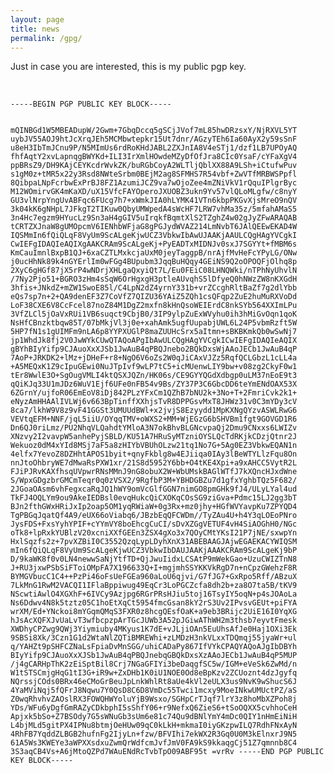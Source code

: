 ```yaml
---
layout: page
title: news
permalink: /gpg/
---
```



Just in case you are interested, this is my public pgp key.

<br>

<code>
-----BEGIN PGP PUBLIC KEY BLOCK-----

mQINBGd1W5MBEADupW/2Gwm+7GbqDccq5gSCjJVof7mL85hwDRzsxY/NjRXVL5YT
uybJV55AOJ9htJcXrqJEh5MCMbwtepkr15Ut7dnr/AGzyTEh6Ia60AyX2y59sSnF
u8eH3IbTmJCnu9P/N5MImUs6rdRoKHdJABL2ZXJnIA8V4eSTj1/dzf1LB7UPOyAQ
fhfAqtY2xvLapnqgBWYKd+ILI3IrXmlHOwdeMZyDfOfJra8CIc0YsaF/cYFaXgV4
ppBRsZ9/DH9KAjCEYKcdrWvkZK/buRGbCoyA2WLTljQblXX88A9LSh+iCtufwPuv
s1gM0z+tMR5x22y3Rsd8NWteSrbm0BEjM2ag8SFMHS7R54vbf+ZwVTfMRBWSPpfl
8QibpaLNpFcrbwExPrBJ8FZ1AzumiJCZ9va7wOjoZee4mZNiVkV1rQquIPlgrByc
M12WOmirvGK4mKaXD/uX15VfcFAYOperoJXUOBZ3ukn9Yv57vlQLoMLgfw/c8nyY
GU3vlNrpYngUvABFqc6FUcg7h7+xWmkJIA0hLYMK41VTn6kbpPKGvXjsMreO9nQV
3k04kK6gNHpL7JFkgT2TIKuw0QbyUMWpedA4sWcHF7LRW7vhMa35z/5mfahAMaS5
3n4Hc7egzm9HYucLz9Sn3aH4gGIV5uIrqkfBqmtXlS2TZghZ4w02gJyZFwARAQAB
tCRTZXJnaW8gUMOpcmV6IENhbWFjaG8gPGJydWVAZ214LmNvbT6JAlQEEwEKAD4W
IQSMmIn6fQiQLqF8VyUm9ScALgeKjwUCZ3VbkwIbAwUJAAKjAAULCQgHAgYVCgkI
CwIEFgIDAQIeAQIXgAAKCRAm9ScALgeKj+PyEADTxMIDNJv0sxJ7SGYYt+fMBM6s
KmCauImnlBxpB1QJ+6xaCZTLMxkcjaUxM0jeyTaggpB/nrAjfMvHeFcYPyLG/ONw
j0ucHhNk89k4nGYErlIm0wFGg4BUpubm3JqqBuHQqy4GEiNS9Q2oOPOQFjOlhq8p
2XyC6gHGf87jX5rP4wNDrjXHLgaQxyiQt7L/Eu0FEiC08LHNQWki/nTPhNyUhvlN
/7Ny2Pjo51+BGRO3zHm4sSqW6OrHgxgH3ptleAUvqhS5lDfyeQ0hNWzZW8nKXGdH
3hfis+JNkdZ+mZW1SwoE85l/C4LpN2dZ4yrnY331b+vrZCcghRltBaZf7g2dlYbb
eQs7sp7n+2+QA9denEF3Z7CoVfZ7QIZU36YAiZ5ZQh1csQFqp2ZuE2huMuRXVoDd
LoF38CXE6V8CcFcel87noZ84M1DgZ2mxfn8kHnQsoWEIErdC8nkSYb564XXImLPu
3VfZLCl5jOaVxRUi1VB6suqct9CbjB0/3IP9ylpZuExWVyhu0ih3hMiGvOqn1qoK
NsHfCBnzktbqw85T/07bMkjVl3j0e+xahAmk5ugfUupabjUWL6L24P5vbmRzft5W
5HP7fN1s1gUIMFm9nLA6p8YYPXUGlP8maZUUHcSrx5aItmn+sBKBKmkQb0wSwNj7
jp1WhdJk8fj2V0JwWYkCUwQTAQoAPgIbAwULCQgHAgYVCgkICwIEFgIDAQIeAQIX
gBYhBIyYifp9CJAuoXxXJSb1JwAuB4qPBQJnebo2BQkDxsWjAAoJECb1JwAuB4qP
7AoP+JRKDK2+lMz+jDHeF+r8+NgO6V6oZs2W0qJiCAxVJZz5RqfQCLGbzL1cLL4a
+A5MEQxK1Z9cIpuGEwi0NuJTpIvf9wLP7tC5+icMUenwLIY9bw+v08zg2CkyF0w1
tEr8WwlE3O+SgOugVMLI4ktQSXJQZn/HK06s/CE9GYYQGdXdbgp0uLM37nEoE9t3
qQiKJq33U1mJDz6WuV1Ejf6UFe0nFB54v9Bs/ZY37P3C6GbcDD6teYmENdOAX53X
6ZGrnY/ujfoR06EmEoV8iDj842PLzYFxCm1QZhB7bNU2k+3No+T+2FmriCvk2k1+
eNyzAmHHAAlIVLWj6v663BpTinffXXhjsTvR8DPPGsvMxT8JHWz31v0C3mYDy3cV
8ca7/lkhW9V8z9vF41GGSt3UMUUdBWl+x2jvjS8Ezyydd1MpKXNgQYzvASWLRwG6
VEVtqEFM+NNF/jqL5iiU/OYqqTMV+oWXS2+MM+WjEGzG6bSHVBm1fgt9GOVGD1R6
Dn6QJ0riLmz/PU2NhqVLQahdtYMloA3N7okBhvBLGNcvpaQj2Dmu9CNxxs6LWIZv
XNzvy2I2vavpW5anhePyjSBLD/KU51A7HRuSyMTzniOYSLQcTdRKjkCDzjQtnr2J
Wekuoz0dM4xYId8MSj7aF5a8zHIYbVBUhOLzw21tq1No7G+5Ag0EZ3VbkwEQAN1n
4elfx7YevoZ8DZHhtAPOS1byit+qnyFkblg8w4EJiiqa0IAy3lBeWTYLlzFqu8On
nnJtoOhbryWE7dMwaRsPXW1xr/21S8d5952Y6bb+O4tKE4Xpi+a9xAHCC5VytR2L
FJiPJRvKAXfhsqUVpwrRNsMMnJ9nG8obuX2W+WbUMskBAGlWTfJ7kXQncHJxdWne
S/WpxGDgzbrGMCmTeqr0q0zVSX2/9RgfbP3M+YBHDGBZu7d1gfxYghbTQz5F682/
2JGoaOAsm6vhFegxcaRqJQ1hWY9omVcGlfGGN7nimGO8pmGHk9fJ4/ULyLYal4ud
TkFJ4OQLYm9ou9AkeIEDBsl0evqHukcQiCXOKqCOsSG9ziGva+Pdmc15LJ2gg3bT
BJn2fthGWxHRiJxIp2oap5OM1yqRWiaW+0g3Rx+mz0jhy+HGfWVYavpKu7ZPYQD4
TgPBGqJqatQf4A9/eUX66oViabq6/JBzbEqQFCWDm//TyZAu4U+h4Y3qLOEoPNro
JysFDS+FxsYyhYPIF+cYYmVY8boEhcgCuCI/sDvXZGgVETUF4vH4SiAOGhH0/NGc
oTk8+lpRxkYUBlzV20xcniXXfGEEn3ZSX4gXo3x7QOyCMtYKsI21P7jNE/sxwpYn
HxlSqzfs2z+7pvXZBiI0C3552QzqLypLDyhXnX31ABEBAAGJAjwEGAEKACYWIQSM
mIn6fQiQLqF8VyUm9ScALgeKjwUCZ3VbkwIbDAUJAAKjAAAKCRAm9ScALgeKj9bP
D/9kaWK8f0v0LN4newwSaNjYtfTD+QjJwuIidxLCSAtP9mWekGao+UzuCWIZTnN8
J+RU3jxwPSbSiFToiOMpFA7X196633Q+I+mgjmhSSYKKVkRgD7n+nCpzGWehzF8R
BYMGVbucC1C4++PzPi46oFsUeFGEa960aLoU6qjvi/G7fJG7+GxRpo5Rff/ABzuX
7LkMnG1RwM2VACQI1IFlaBppiwug49EqCr3LoPGCZcfa8dh2b+za8O7ta5B/tKV9
NScwtiAwlO4XGXhF+6IVCy9Azjpg6RGrPRsHJiu5toj16TsyIY5oqN+p4sJOAoLa
Ns6Ddwv4N8k5tztz05C1hoEtXqCt5954fmcGsan8kY2rS3Uv2IPvsvGEUt+piFYA
wrXM/Ed+YNckoi8mYGqmQMqS3FXR0z8hcgQEsfOaK+a9eb3BRijc2UiE16I0YqXG
hJsAcXQFXJvUaLvT3wfbcpzpArTGcJUWb3A52pJGiwAThWH2m3thsb7eyvtFmesk
XWDhyCPZwg9QWj3Yiymiuby4MKyus1K7dE+vJLjiOAn5EuUhsAfJe0Haj1OXi3Ek
9SBSi8Xk/3Czn1G1d2WtaNlZQTiBMREWhi+zLMDzH3nkVLxxTDQmqj55jyaWr+ul
q/YAHZt9pSHFCZNaLsFpiaDvMnSGG/uhiCADaPy867IfVYkCPAQYAQoAJgIbDBYh
BIyYifp9CJAuoXxXJSb1JwAuB4qPBQJnebqGBQkDxsXzAAoJECb1JwAuB4qP5MUP
/j4gCARHpThK2zEiSptBil8Crj7NGaGFIYi3beDaqgfSC5w/IGM+eVeSk6ZwMd/n
W1tSTSCmjgHqG1tI3G+iR9w+ZxDHb1K0iU1NOE0Od8eBpKzv2ZCUoznt4dzJgyfq
NQrssjCOds0BRx46eCMoGrBeuJpLnkWhlRt8aUe4kVl2eULX3us9NvK9wShucS6J
4YaMViNqj5fQFrJ8Nqwu7Y0QsD8C6D8VmDc55Twci1mcxy9MoeINkwUMUctPZ/aS
Z0wqRhvhvZAOslRX3FOWQHWYoluYjB9Wsxo/SGHpCrTJqf7lrY3z8hoMbXZPoh8j
YDs/WFu6yDgfGmRAZyCDkbphI5sShfY06+r9NefxQ6ZieS6+tSoOQXX5cvhhoCeH
Apjxk5bSo+Z7BSOdy7G5sWNuGb3sUm6e81c74Qu9dBNlYmY4mDc0QIY1nHmEiNiH
L4bjMLd5gitPX4IPNu8btmjOeHUw09qC0kLkH+mkmaI0iyGKzpwILQ7RdhFNxAyN
4RhFB7YqddZLBGB2hufnFg2IjyLn+fzw/BFVIhi7ekWX2R3Gq0U0M3kElnxrJ9N5
61A5Ws3KWEYe3aWPXXsdxuZwmQrWdfcmJvfJmV0FA9kS9kkaqgCj51Z7qmnnb8C4
3S3aqCB4Vs+A6jMtoQZPd7WAuENdRcTvbTpO09ABF95t
=vrRv
-----END PGP PUBLIC KEY BLOCK-----
</code>
